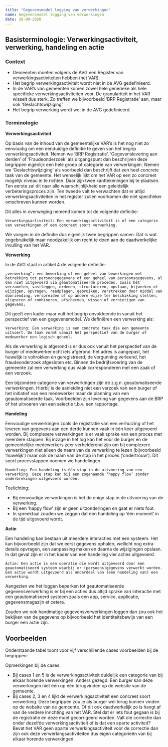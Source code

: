 ```yaml
---
title: "Gegevensmodel logging van verwerkingen"
name: Gegevensmodel logging van verwerkingen
date: 28-09-2020
---
```

## Basisterminologie: Verwerkingsactiviteit, verwerking, handeling en actie

### Context
-	Gemeenten moeten volgens de AVG een Register van verwerkingsactiviteiten hebben (het VAR).
-	Het begrip verwerkingsactiviteit wordt niet in de AVG gedefinieerd.
-	In de VAR’s van gemeenten komen zowel hele generieke als hele specifieke verwerkingsactiviteiten voor. De granulariteit in het VAR wisselt dus sterk. Zo treffen we bijvoorbeeld ‘BRP Registratie’ aan, maar ook ‘Geslachtswijziging’.
-	Het begrip verwerking wordt wel in de AVG gedefinieerd.

### Terminologie
**Verwerkingsactiviteit**

Op basis van de inhoud van de gemeentelijke VAR’s is het nog niet zo eenvoudig om een eenduidige definitie te geven van het begrip verwerkingsactiviteit.
Nemen we ‘BRP Registratie’, ‘Gegevenslevering aan derden’ of ‘Fraudeonderzoek’ als uitgangspunt dan beschrijven deze begrippen eigenlijk een hele groep of categorie van verwerkingen. Nemen we ‘Geslachtswijziging’ als voorbeeld dan beschrijft dat een heel concrete taak van de gemeente.
Het wenselijk lijkt om het VAR op een zo concreet mogelijk niveau in te richten. Daar zijn twee kanttekeningen bij te plaatsen. Ten eerste zal dit naar alle waarschijnlijkheid een geleidelijk verbeteringsproces zijn. Ten tweede valt te verwachten dat er altijd verwerkingsactiviteiten in het register zullen voorkomen die niet specifieker omschreven kunnen worden. 

Dit alles in overweging nemend komen tot de volgende definitie:

`Verwerkingsactiviteit: Een verwerkingsactiviteit is of een categorie van verwerkingen of een concreet soort verwerking.`

We voegen in de definitie dus eigenlijk twee begrippen samen. Dat is wat ongebruikelijk maar noodzakelijk om recht te doen aan de daadwerkelijke invulling van het VAR. 

**Verwerking**

In de AVG staat in artikel 4 de volgende definitie:

`„verwerking”: een bewerking of een geheel van bewerkingen met betrekking tot persoonsgegevens of een geheel van persoonsgegevens, al dan niet uitgevoerd via geautomatiseerde procedés, zoals het verzamelen, vastleggen, ordenen, structureren, opslaan, bijwerken of wijzigen, opvragen, raadplegen, gebruiken, verstrekken door middel van doorzending, verspreiden of op andere wijze ter beschikking stellen, aligneren of combineren, afschermen, wissen of vernietigen van gegevens;`

Dit geeft een kader maar vult het begrip onvoldoende in vanuit het perspectief van een gegevensmodel. We definiëren een verwerking als:

`Verwerking: Een verwerking is een concrete taak die een gemeente uitvoert. De taak vormt vanuit het perspectief van de burger of medewerker een logisch geheel.`

Als de verwerking is afgerond is er dus ook vanuit het perspectief van de burger of medewerker echt iets afgerond: het adres is aangepast, het huwelijk is voltrokken en geregistreerd, de vergunning verleend, het fraudeonderzoek afgesloten etc.
Binnen de bedrijfsvoering van de gemeente zal een verwerking dus vaak corresponderen met een zaak of een verzoek.

Een bijzondere categorie van verwerkingen zijn de z.g.n. geautomatiseerde verwerkingen. Hierbij is de aanleiding niet een verzoek van een burger of het initiatief van een medewerker maar de planning van een geautomatiseerde taak. Voorbeelden zijn levering van gegevens aan de BRP of het uitvoeren van een selectie t.b.v. een rapportage.

**Handeling**

Eenvoudige verwerkingen zoals de registratie van een verhuizing of het leveren van gegevens aan een derde kunnen vaak in één keer uitgevoerd worden. Bij complexere verwerkingen is er vaak sprake van een proces met meerdere stappen.
Bij inzage in het log kan het voor de burger en de gemeentelijke medewerkers zeer verhelderend zijn om bij complexere verwerkingen niet alleen de naam van de verwerking te lezen (bijvoorbeeld ‘huwelijk’) maar ook de naam van de stap in het proces (‘ondertrouw’). Dit soort processtappen noemen we handelingen.

`Handeling: Een handeling is één stap in de uitvoering van een verwerking. Deze stap kan bij een zogenaamde ‘happy flow’ zonder onderbrekingen uitgevoerd worden.`

Toelichting:
-	Bij eenvoudige verwerkingen is het de enige stap in de uitvoering van de verwerking.
-	Bij een ‘happy flow’ zijn er geen uitzonderingen en gaat er niets fout.
-	In spreektaal zouden we zeggen dat een handeling op ‘één moment’ in de tijd uitgevoerd wordt.

**Actie**

Een handeling kan bestaan uit meerdere interacties met een systeem. Het kan bijvoorbeeld zijn dat we eerst gegevens ophalen, wellicht nog extra details opvragen, een aanpassing maken en daarna de wijzigingen opslaan. In dat geval zijn er in het kader van een handeling vier acties uitgevoerd.

`Actie: Een actie is een operatie die wordt uitgevoerd door een geautomatiseerd systeem waarbij er (persoons)gegevens verwerkt worden. Een actie wordt uitgevoerd als onderdeel van (een handeling van) een verwerking.`

Aangezien we het loggen beperken tot geautomatiseerde gegevensverwerking is er bij een acties dus altijd sprake van interactie met een geautomatiseerd systeem zoals een app, service, applicatie, gegevensmagazijn et cetera.

Zouden we ook handmatige gegevensverwerkingen loggen dan zou ook het bekijken van de gegevens op bijvoorbeeld het identiteitsbewijs van een burger een actie zijn.

## Voorbeelden
Onderstaande tabel toont voor vijf verschillende cases voorbeelden bij de begrippen:


Opmerkingen bij de cases:
-	Bij cases 1 en 5 is de verwerkingsactiviteit duidelijk een categorie van bij elkaar horende verwerkingen. Anders gezegd: Een burger kan deze verwerkingen niet één op één terugvinden op de website van de gemeente.
-	Bij cases 2, 3 en 4 lijkt de verwerkingsactiviteit een concreet soort verwerking. Deze begrippen zou je als burger wel terug kunnen vinden op de website van de gemeente. Of dit ook daadwerkelijk zo is hangt af van de verdere inrichting van het VAR. Stel dat er iets fout gegaan is bij de registratie en deze moet gecorrigeerd worden. Valt die correctie dan onder dezelfde verwerkingsactiviteit of is dat een aparte activiteit? Bevat het VAR geen aparte verwerkingsactiviteit voor de correctie dan zijn ook deze verwerkingsactiviteiten dus eigen categorieën van bij elkaar horende verwerkingen.




